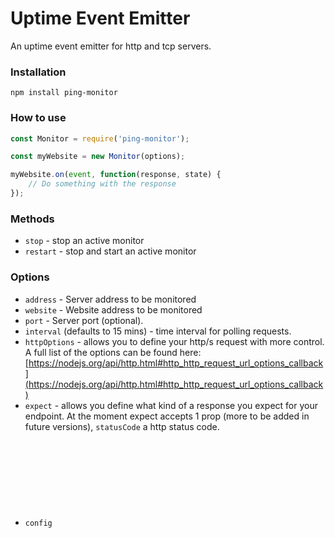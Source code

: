 # Uptime Event Emitter

An uptime event emitter for http and tcp servers.


### Installation
```
npm install ping-monitor
```


### How to use
```javascript
const Monitor = require('ping-monitor');

const myWebsite = new Monitor(options);

myWebsite.on(event, function(response, state) {
    // Do something with the response
});
```


### Methods

- `stop` - stop an active monitor 
- `restart` - stop and start an active monitor 

### Options

- `address` <String> - Server address to be monitored
- `website` <String> - Website address to be monitored
- `port` <Integer> - Server port (optional).
- `interval` <Integer> (defaults to 15 mins) - time interval for polling requests.
- `httpOptions` <Object> - allows you to define your http/s request with more control. A full list of the options can be found here: [https://nodejs.org/api/http.html#http_http_request_url_options_callback](https://nodejs.org/api/http.html#http_http_request_url_options_callback)
- `expect` <Object>  - allows you define what kind of a response you expect for your endpoint. At the moment expect accepts 1 prop (more to be added in future versions), `statusCode` a http status code.
- `config` <Object> { intervalUnits <String> }  - configuration for your Monitor, currently supports one property, `intervalUnits`. `intervalUnits` specifies which to time unit you want your Monitor to use. There are 4 options, `milliseconds`, `seconds`, `minutes` (default), and `hours`.
- `ignoreSSL` <Boolean> - ignore broken/expired certificates

#### Expect Object 
```javascript
expect {
  statusCode: Integer, // http status codes
  contentSearch: String
}
```

```javascript

// http Get
const myApi = new Monitor({
    website: 'http://api.ragingflame.co.za',
    title: 'Raging Flame',
    interval: 5,

    confing: {
      intervalUnits: 'minutes' // seconds, milliseconds, minutes {default}, hours
    },

    httpOptions: {
      path: '/users',
      method: 'get',
      query: {
        id: 3
      }
    },
    expect: {
      statusCode: 200
    }
});

// http Post
const myApi = new Monitor({
    website: 'http://api.ragingflame.co.za',
    title: 'Raging Flame',
    interval: 10, 
    
    confing: {
      intervalUnits: 'minutes' // seconds, milliseconds, minutes {default}, hours
    },

    httpOptions: {
      path: '/users',
      method: 'post',
      query: {
        first_name: 'Que',
        last_name: 'Fire'
      },
      body: 'Hello World!'
    },
    expect: {
      statusCode: 200
    }
});
```



### Emitted Events

- `up` - All is good website is up.
- `down` - Not good, website is down.
- `stop` - Fired when the monitor has stopped.
- `error` - Fired when there's an error
- `timeout` - Fired when the http request times out



### response object

- `object.website` - website being monitored.
- `object.address` - server address being monitored.
- `object.port` - server port.
- `object.time` - (aka responseTime) request response time.
- `object.responseMessage` -  http response code message.
- `object.responseTime` - response time in milliseconds.
- `object.httpResponse` - native http/s response object.

### state object

- `object.id` <Integer> `null` - monitor id, useful when persistence.
- `object.title` <String> `null` - monitor label for humans.
- `object.isUp` <Boolean> `true` - flag to indicate if monitored server is up or down.
- `object.created_at` <Date.now()> - monitor creation date.
- `object.isUp` <Boolean> `true` - current uptime status of the monitor.
- `object.port` <Integer> `null` - server port.
- `object.totalRequests` <Integer> `0` - total requests made.
- `object.totalDownTimes` <Integer> `0` - total number of downtimes.
- `object.lastDownTime` <Date.now()> - time of last downtime.
- `object.lastRequest` <Date.now()> - time of last request.
- `object.interval` <Integer> `5` - polling interval in minutes
- `object.website` <String> `null`  - website being monitored.
- `object.address` <String> `null`  - server address being monitored.
- `object.port` <Integer> `null` - server port.

### Website Example
```javascript
'use strict';

const Monitor = require('ping-monitor');


const myMonitor = new Monitor({
    website: 'http://www.ragingflame.co.za',
    title: 'Raging Flame',
    interval: 10 // minutes
});


myMonitor.on('up', function (res, state) {
    console.log('Yay!! ' + res.website + ' is up.');
});


myMonitor.on('down', function (res) {
    console.log('Oh Snap!! ' + res.website + ' is down! ' + res.statusMessage);
});


myMonitor.on('stop', function (website) {
    console.log(website + ' monitor has stopped.');
});


myMonitor.on('error', function (error) {
    console.log(error);
});
```

### TCP Example
```javascript
'use strict';

const Monitor = require('ping-monitor');


const myMonitor = new Monitor({
    address: '162.13.124.139',
    port: 8080,
    interval: 5 // minutes
});


myMonitor.on('up', function (res, state) {
    console.log('Yay!! ' + res.address + ':' + res.port + ' is up.');
});


myMonitor.on('down', function (res, state) {
    console.log('Oh Snap!! ' + res.address + ':' + res.port + ' is down! ');
});


myMonitor.on('stop', function (res, state) {
    console.log(res.address + ' monitor has stopped.');
});


myMonitor.on('error', function (error, res) {
    console.log(error);
});


myMonitor.on('timeout', function (error, res) {
    console.log(error);
});
```


### Change log

#### v0.6.1


**Changes**
 
 - Changed auto id generation to optional


```javascript
  let ping = new Monitor({
    website: 'https://google.com',
    interval: 5,
    config: {
      intervalUnits: 'minutes',
      generateId: false // defaults is true
    }
  });

  ping.on('up', function (res, state) {
    //state.id === null
    console.log('Yay!! Google is up');
  });
  

  ping.on('error', function (error, res) {
    console.error(error);
  });
```


#### v0.6.0


**Changes**
 
 - Code refactoring
 - Removed `active` from props (redundant)
 - Removed `host` from props (not used)
 - Added `ignoreSSL` to support websites with expired certificates


```javascript
  let ping = new Monitor({
    website: 'https://wrong.host.badssl.com',
    interval: 1,
    config: {
      intervalUnits: 'minutes' // seconds, milliseconds, minutes {default}, hours
    },
    ignoreSSL: true
  });

  ping.on('up', function (res, state) {
    console.log('Yay!! Service is up');
  });
  

  ping.on('error', function (error, res) {
    console.error(error);
  });
```


#### v0.5.2


**Changes**

 - Added support for configuring interval units

```javascript
  let ping = new Monitor({
    website: 'https://webservice.com',
    interval: 1,
    config: {
      intervalUnits: 'minutes' // seconds, milliseconds, minutes {default}, hours
    }
  });

  ping.on('up', function (res, state) {
    console.log('Yay!! Service is up');
  });
  

  ping.on('error', function (error, res) {
    console.error(error);
  });
```

#### v0.5.1


**Changes**

 - Added Support for content search in HTTP/HTTPS - courtesy of [@pbombnz](https://github.com/pbombnz)

```javascript
  let ping = new Monitor({
    website: 'https://ecommorce-shop.com/playstation5',
    interval: 0.1,
    expect: {
      contentSearch: 'In stock'
    }
  });

  ping.on('up', function (res, state) {
    console.log('Yay!! Content cantains the phrase "In stock"');
  });
  

  ping.on('error', function (error, res) {
    console.error(error);
  });
```

#### v0.5.0


**Changes**

 - Added `timeout` event to Monitor instance. This event is passed from the htt/s module.

```javascript
  myMonitor.on('timeout', function (error, res) {
    console.log(error);
  });
  
  // also make sure that you are handling the error event 
  myMonitor.on('error', function (error, res) {
    console.log(error);
  });
```

 - Dependencies update

*Please note:* When the `timeout` event is fired, it is followed by the `error` event which is created when we manually abort the http request.


#### v0.4.4

Dependencies update

#### v0.4.3


**Changes**

 - Added the native http/s response object in the `Monitor` response object
 - Added Post support in your Monitor instances.

You can now include a body in your `httpOptions`:

```javascript
// http Post
const myApi = new Monitor({
    website: 'http://api.ragingflame.co.za',
    title: 'Raging Flame',
    interval: 10 // minutes

    // new options
    httpOptions: {
      path: '/users',
      method: 'post',
      query: {
        first_name: 'Que',
        last_name: 'Fire'
      },
      body: 'Hello World!'
    },
    expect: {
      statusCode: 200
    }
});

myApi.on('up', function (res, state) {
  /*
    response {
      responseTime <Integer> milliseconds
      responseMessage <String> response code message
      website <String> url being monitored.
      address <String> server address being monitored
      port <Integer>
      httpResponse <Object> native http/s response object
    }

    state {
      created_at <Date.now()>
      isUp <Boolean>
      port: <Integer>
      totalRequests <Integer>
      lastDownTime <Date.now()>
      lastRequest <Date.now()>
      interval <Integer>
    }
  */
});
```

#### v0.4.2


**Changes**

Added some utility methods used when updating a monitor and added immediate ping on monitor creation.

  - Added `pause` method to Monitor.
  - Added `unpause` method to Monitor.


*Tip:* See [options](https://github.com/qawemlilo/node-monitor#options) section to learn how they work.

#### v0.4.1


**Changes**

Changes in v0.4.1 give you more control to define your http requests and what response to expect.


  - Added `httpOptions` prop to Monitor instance options.
  - Added `expect` prop for naming your your monitor.

*Tip:* See [options](https://github.com/qawemlilo/node-monitor#options) section to learn how they work.


#### v0.4.0


**Changes**

Most of the changes introduced in this version were introduced to support database persistence.

  - Added `id` prop, useful when you add database persistence.
  - Added `title` prop for naming your your monitor.
  - Added `active` prop to flag if monitoring is active.
  - Added `totalDownTimes` prop for keeping record of total downtimes.
  - Added `isUp` prop to indicate if monitored server is up or down.
  - Added `website`, `address`, `totalDownTimes`, `active`, `active` props to the emitted `state` object
  - Added eslinting (2015) and cleaned up the code a bit
  - *breaking change: * the `stop` event now takes a callback that accepts 2 arguments, `response` && `state` (same as the `up` and `down` events).


#### v0.3.1

**New Feature**

  - Added a `state` object in the response that returns useful monitoring data

  - **`State` object**

```javascript
  const Monitor = require('ping-monitor');

  const myMonitor = new Monitor(options);

  myMonitor.on(event, function(response, state) {
    /*
      response {...}  
      state {
        created_at <Date.now()>
        isUp <Boolean>
        port: <Integer>
        totalRequests <Integer>
        lastDownTime <Date.now()>
        lastRequest <Date.now()>
        interval <Integer>
      }
    */
  });
```

**Changes made**
  - The event handler now accepts to arguments `response` and `state`, please see above examples.



#### v0.3.0

  - Brought back `error` event - required for handling module usage related errors
  - Added `responseTime` to the response object
  - Added support for tcp servers


#### v0.2.0

  - Code cleanup and upgrade to ES6
  - Removed the `error` event - now being handled internally
  - Bug fixed: [Unreachable resource not handled #9](https://github.com/qawemlilo/node-monitor/issues/9)


## Testing
```
npm test
```


### License

(MIT License)

Copyright (c) 2013 - 2018 Qawelesizwe Mlilo <qawemlilo@gmail.com>

Permission is hereby granted, free of charge, to any person obtaining a copy of this software and associated documentation files (the 'Software'), to deal in the Software without restriction, including without limitation the rights to use, copy, modify, merge, publish, distribute, sublicense, and/or sell copies of the Software, and to permit persons to whom the Software is furnished to do so, subject to the following conditions:

The above copyright notice and this permission notice shall be included in all copies or substantial portions of the Software.

THE SOFTWARE IS PROVIDED 'AS IS', WITHOUT WARRANTY OF ANY KIND, EXPRESS OR IMPLIED, INCLUDING BUT NOT LIMITED TO THE WARRANTIES OF MERCHANTABILITY, FITNESS FOR A PARTICULAR PURPOSE AND NONINFRINGEMENT. IN NO EVENT SHALL THE AUTHORS OR COPYRIGHT HOLDERS BE LIABLE FOR ANY CLAIM, DAMAGES OR OTHER LIABILITY, WHETHER IN AN ACTION OF CONTRACT, TORT OR OTHERWISE, ARISING FROM, OUT OF OR IN CONNECTION WITH THE SOFTWARE OR THE USE OR OTHER DEALINGS IN THE SOFTWARE.
